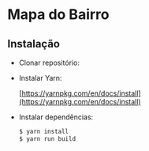 # Mapa do Bairro

## Instalação

* Clonar repositório:

* Instalar Yarn:

  [https://yarnpkg.com/en/docs/install](https://yarnpkg.com/en/docs/install)

* Instalar dependências:

  ```bash
  $ yarn install
  $ yarn run build
  ```
